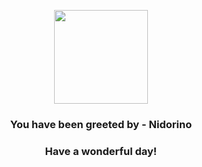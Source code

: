 <p align="center">
    <img src="https://raw.githubusercontent.com/PokeAPI/sprites/master/sprites/pokemon/33.png" width="150" height="150">
</p>
<h3 align="center">You have been greeted by - <b>Nidorino</b></h3>
<h3 align="center">Have a wonderful day!</h3>
